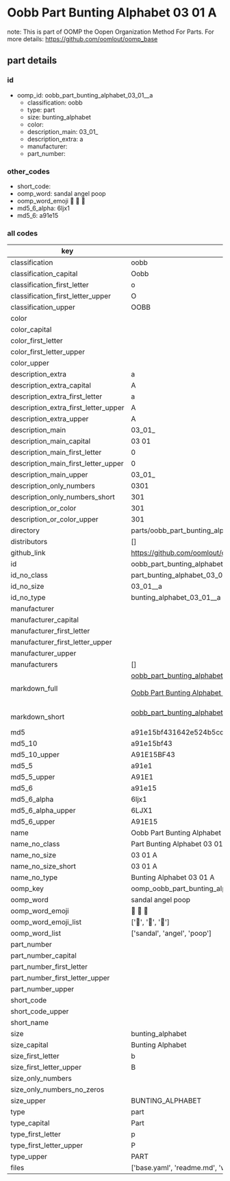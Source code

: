 # Oobb Part Bunting Alphabet 03 01  A  

note: This is part of OOMP the Oopen Organization Method For Parts. For more details: https://github.com/oomlout/oomp_base

##  part details





### id
* oomp_id: oobb_part_bunting_alphabet_03_01__a
  * classification: oobb
  * type: part
  * size: bunting_alphabet
  * color: 
  * description_main: 03_01_
  * description_extra: a
  * manufacturer: 
  * part_number: 

### other_codes
* short_code: 
* oomp_word: sandal angel poop
* oomp_word_emoji :sandal: :angel: :poop:
* md5_6_alpha: 6ljx1
* md5_6: a91e15

### all codes 
| key | value |  
| --- | --- |  
| classification | oobb |  
| classification_capital | Oobb |  
| classification_first_letter | o |  
| classification_first_letter_upper | O |  
| classification_upper | OOBB |  
| color |  |  
| color_capital |  |  
| color_first_letter |  |  
| color_first_letter_upper |  |  
| color_upper |  |  
| description_extra | a |  
| description_extra_capital | A |  
| description_extra_first_letter | a |  
| description_extra_first_letter_upper | A |  
| description_extra_upper | A |  
| description_main | 03_01_ |  
| description_main_capital | 03 01  |  
| description_main_first_letter | 0 |  
| description_main_first_letter_upper | 0 |  
| description_main_upper | 03_01_ |  
| description_only_numbers | 0301 |  
| description_only_numbers_short | 301 |  
| description_or_color | 301 |  
| description_or_color_upper | 301 |  
| directory | parts/oobb_part_bunting_alphabet_03_01__a |  
| distributors | [] |  
| github_link | https://github.com/oomlout/oomlout_oomp_part_src/tree/main/parts/oobb_part_bunting_alphabet_03_01__a/working |  
| id | oobb_part_bunting_alphabet_03_01__a |  
| id_no_class | part_bunting_alphabet_03_01__a |  
| id_no_size | 03_01__a |  
| id_no_type | bunting_alphabet_03_01__a |  
| manufacturer |  |  
| manufacturer_capital |  |  
| manufacturer_first_letter |  |  
| manufacturer_first_letter_upper |  |  
| manufacturer_upper |  |  
| manufacturers | [] |  
| markdown_full | [oobb_part_bunting_alphabet_03_01__a](https://github.com/oomlout/oomlout_oomp_part_src/tree/main/parts/oobb_part_bunting_alphabet_03_01__a/working)<br>[](https://github.com/oomlout/oomlout_oomp_part_src/tree/main/parts/oobb_part_bunting_alphabet_03_01__a/working)<br>[Oobb Part Bunting Alphabet 03 01  A](https://github.com/oomlout/oomlout_oomp_part_src/tree/main/parts/oobb_part_bunting_alphabet_03_01__a/working)<br><br> |  
| markdown_short | [oobb_part_bunting_alphabet_03_01__a](https://github.com/oomlout/oomlout_oomp_part_src/tree/main/parts/oobb_part_bunting_alphabet_03_01__a/working)<br><br> |  
| md5 | a91e15bf431642e524b5cd38ef46437d |  
| md5_10 | a91e15bf43 |  
| md5_10_upper | A91E15BF43 |  
| md5_5 | a91e1 |  
| md5_5_upper | A91E1 |  
| md5_6 | a91e15 |  
| md5_6_alpha | 6ljx1 |  
| md5_6_alpha_upper | 6LJX1 |  
| md5_6_upper | A91E15 |  
| name | Oobb Part Bunting Alphabet 03 01  A |  
| name_no_class | Part Bunting Alphabet 03 01  A |  
| name_no_size | 03 01  A |  
| name_no_size_short | 03 01  A |  
| name_no_type | Bunting Alphabet 03 01  A |  
| oomp_key | oomp_oobb_part_bunting_alphabet_03_01__a |  
| oomp_word | sandal angel poop |  
| oomp_word_emoji | :sandal: :angel: :poop: |  
| oomp_word_emoji_list | [':sandal:', ':angel:', ':poop:'] |  
| oomp_word_list | ['sandal', 'angel', 'poop'] |  
| part_number |  |  
| part_number_capital |  |  
| part_number_first_letter |  |  
| part_number_first_letter_upper |  |  
| part_number_upper |  |  
| short_code |  |  
| short_code_upper |  |  
| short_name |  |  
| size | bunting_alphabet |  
| size_capital | Bunting Alphabet |  
| size_first_letter | b |  
| size_first_letter_upper | B |  
| size_only_numbers |  |  
| size_only_numbers_no_zeros |  |  
| size_upper | BUNTING_ALPHABET |  
| type | part |  
| type_capital | Part |  
| type_first_letter | p |  
| type_first_letter_upper | P |  
| type_upper | PART |  
| files | ['base.yaml', 'readme.md', 'working.json', 'working.yaml'] |  
